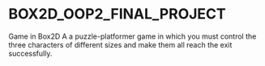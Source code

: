 # BOX2D_OOP2_FINAL_PROJECT
Game in Box2D A a puzzle-platformer game in which you must control the three characters of different sizes and make them all reach the exit successfully.
